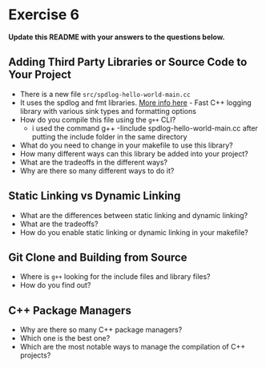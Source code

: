 # Exercise 6

**Update this README with your answers to the questions below.**

## Adding Third Party Libraries or Source Code to Your Project

- There is a new file `src/spdlog-hello-world-main.cc`
- It uses the spdlog and fmt libraries. 
  [More info here](https://github.com/gabime/spdlog) - Fast C++ logging 
  library with various sink types and formatting options
- How do you compile this file using the `g++` CLI?
  - i used the command g++ -Iinclude spdlog-hello-world-main.cc after putting the include folder in the same directory
- What do you need to change in your makefile to use this library?
- How many different ways can this library be added into your project?
- What are the tradeoffs in the different ways?
- Why are there so many different ways to do it?
  
## Static Linking vs Dynamic Linking

- What are the differences between static linking and dynamic linking?
- What are the tradeoffs?
- How do you enable static linking or dynamic linking in your makefile?

## Git Clone and Building from Source

- Where is `g++` looking for the include files and library files?
- How do you find out?

## C++ Package Managers

- Why are there so many C++ package managers?
- Which one is the best one?
- Which are the most notable ways to manage the compilation of C++ projects?
